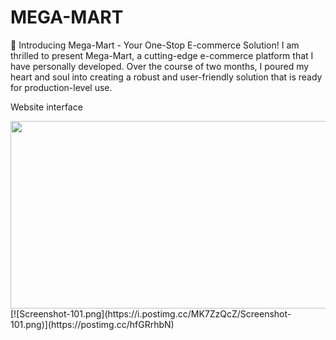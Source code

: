 # MEGA-MART
🛒 Introducing Mega-Mart - Your One-Stop E-commerce Solution!  I am thrilled to present Mega-Mart, a cutting-edge e-commerce platform that I have personally developed. Over the course of two months, I poured my heart and soul into creating a robust and user-friendly solution that is ready for production-level use.
 <p>Website interface</p>
<img src="[https://i.postimg.cc/WbpDKMkt/Screenshot-70.png](https://i.postimg.cc/MK7ZzQcZ/Screenshot-101.png)" width="600" height="300">
[![Screenshot-101.png](https://i.postimg.cc/MK7ZzQcZ/Screenshot-101.png)](https://postimg.cc/hfGRrhbN)
